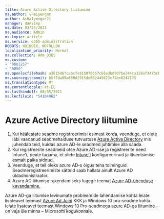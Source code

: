 ```yaml
---
title: Azure Active Directory liitumine
ms.author: v-aiyengar
author: AshaIyengar21
manager: dansimp
ms.date: 03/24/2021
ms.audience: Admin
ms.topic: article
ms.service: o365-administration
ROBOTS: NOINDEX, NOFOLLOW
localization_priority: Normal
ms.collection: Adm_O365
ms.custom:
- "9003257"
- "9890"
ms.openlocfilehash: a3815d6fcabcfe81b079657c68adb89d7be244ca128af3473c6b22c1a4f7c833
ms.sourcegitcommit: b5f7da89a650d2915dc652449623c78be6247175
ms.translationtype: MT
ms.contentlocale: et-EE
ms.lasthandoff: 08/05/2021
ms.locfileid: "54104062"
---
```

# <a name="azure-active-directory-join"></a>Azure Active Directory liitumine

1. Kui häälestate seadme registreerimisi esimest korda, veenduge, et olete läbi vaadanud seadmehalduse tutvustuse [Azure Active Directory](/azure/active-directory/devices/overview) mis juhendab teid, kuidas azure AD-le seadmed juhtimise alla saada. 
1. Kui registreerite seadmeid otse Azure AD-sse ja registreerite need Intune'i, peate tagama, et [](/mem/intune/fundamentals/licenses-assign) olete [Intune'i](/mem/intune/enrollment/device-enrollment) konfigureerinud ja litsentsimise esmalt paika sidnud.
1. Veenduge, et teil oleks azure AD-s õigus teha toiminguid. Seadmeregistreerimiste sätteid saab hallata ainult Azure AD üldadministraator.
1. Azure AD liitumise rakendamiseks lugege teemat [Azure AD-ühenduse kavandamine.](/azure/active-directory/devices/azureadjoin-plan)

Azure AD-ga liitumise levinumate probleemide lahendamise kohta leiate lisateavet teemast [Azure Ad Joini](/azure/active-directory/devices/faq) KKK ja Windows 10 pro-seadme kohta leiate lisateavet teemast Windows 10 Pro-seadmega [azure AD-ga liitumine –](https://answers.microsoft.com/en-us/msoffice/forum/msoffice_install-mso_win10-mso_365hp/unable-to-join-windows-10-pro-machine-to-azure-ad/abb1ca7d-b317-45ec-a628-e1c10eae2900)on vaja üle minna – Microsofti kogukonnale.
